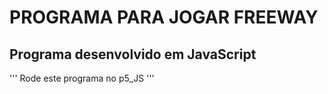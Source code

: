 # PROGRAMA PARA JOGAR FREEWAY

<h2> Programa desenvolvido em JavaScript </h2>

'''
Rode este programa no p5_JS
'''
